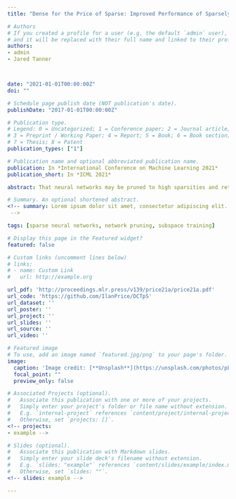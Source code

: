```yaml
---
title: "Dense for the Price of Sparse: Improved Performance of Sparsely Initialized Networks via a Subspace Offset"

# Authors
# If you created a profile for a user (e.g. the default `admin` user), write the username (folder name) here
# and it will be replaced with their full name and linked to their profile.
authors:
- admin
- Jared Tanner



date: "2021-01-01T00:00:00Z"
doi: ""

# Schedule page publish date (NOT publication's date).
publishDate: "2017-01-01T00:00:00Z"

# Publication type.
# Legend: 0 = Uncategorized; 1 = Conference paper; 2 = Journal article;
# 3 = Preprint / Working Paper; 4 = Report; 5 = Book; 6 = Book section;
# 7 = Thesis; 8 = Patent
publication_types: ["1"]

# Publication name and optional abbreviated publication name.
publication: In *International Conference on Machine Learning 2021*
publication_short: In *ICML 2021*

abstract: That neural networks may be pruned to high sparsities and retain high accuracy is well established. Recent research efforts focus on pruning immediately after initialization so as to allow the computational savings afforded by sparsity to extend to the training process. In this work, we introduce a new `DCT plus Sparse' layer architecture, which maintains information propagation and trainability even with as little as 0.01% trainable kernel parameters remaining. We show that standard training of networks built with these layers, and pruned at initialization, achieves state-of-the-art accuracy for extreme sparsities on a variety of benchmark network architectures and datasets. Moreover, these results are achieved using only simple heuristics to determine the locations of the trainable parameters in the network, and thus without having to initially store or compute with the full, unpruned network, as is required by competing prune-at-initialization algorithms. Switching from standard sparse layers to DCT plus Sparse layers does not increase the storage footprint of a network and incurs only a small additional computational overhead.

# Summary. An optional shortened abstract.
<!-- summary: Lorem ipsum dolor sit amet, consectetur adipiscing elit. Duis posuere tellus ac convallis placerat. Proin tincidunt magna sed ex sollicitudin condimentum.
 -->

tags: [sparse neural networks, network pruning, subspace training]

# Display this page in the Featured widget?
featured: false

# Custom links (uncomment lines below)
# links:
# - name: Custom Link
#   url: http://example.org

url_pdf: 'http://proceedings.mlr.press/v139/price21a/price21a.pdf'
url_code: 'https://github.com/IlanPrice/DCTpS'
url_dataset: ''
url_poster: ''
url_project: ''
url_slides: ''
url_source: ''
url_video: ''

# Featured image
# To use, add an image named `featured.jpg/png` to your page's folder.
image:
  caption: 'Image credit: [**Unsplash**](https://unsplash.com/photos/pLCdAaMFLTE)'
  focal_point: ""
  preview_only: false

# Associated Projects (optional).
#   Associate this publication with one or more of your projects.
#   Simply enter your project's folder or file name without extension.
#   E.g. `internal-project` references `content/project/internal-project/index.md`.
#   Otherwise, set `projects: []`.
<!-- projects:
- example -->

# Slides (optional).
#   Associate this publication with Markdown slides.
#   Simply enter your slide deck's filename without extension.
#   E.g. `slides: "example"` references `content/slides/example/index.md`.
#   Otherwise, set `slides: ""`.
<!-- slides: example -->

---
```


<!-- {{% callout note %}}
Click the *Cite* button above to demo the feature to enable visitors to import publication metadata into their reference management software.
{{% /callout %}}

{{% callout note %}}
Create your slides in Markdown - click the *Slides* button to check out the example.
{{% /callout %}}

Supplementary notes can be added here, including [code, math, and images](https://wowchemy.com/docs/writing-markdown-latex/). -->

